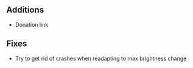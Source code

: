 ## Additions

- Donation link

## Fixes

- Try to get rid of crashes when readapting to max brightness change
